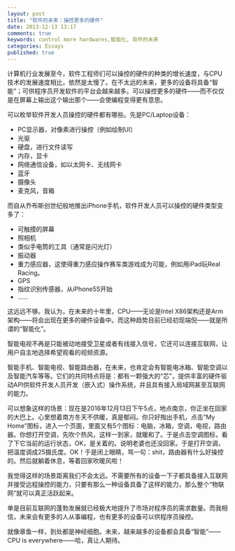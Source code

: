 ```yaml
---
layout: post
title: "软件的未来：操控更多的硬件"
date: 2013-12-13 13:17
comments: true
keywords: control more hardwares,智能化, 软件的未来
categories: Essays
published: true
---
```

计算机行业发展至今，软件工程师们可以操控的硬件的种类的增长速度，与CPU技术的发展速度相比，依然是太慢了。在不太远的未来，更多的设备将具备“智能”；可供程序员开发软件的平台会越来越多。可以操控更多的硬件——而不仅仅是在屏幕上输出这个输出那个——会使编程变得更有意思。
<!-- more -->

可以枚举软件开发人员操控的硬件都有哪些。先是PC/Laptop设备：

+ PC显示器，对像素进行操控（例如绘制UI）
+ 光驱
+ 硬盘，进行文件读写
+ 内存，显卡
+ 网络通信设备，如以太网卡、无线网卡
+ 蓝牙
+ 摄像头
+ 麦克风，音箱

而自从乔布斯创世纪般地推出iPhone手机，软件开发人员可以操控的硬件类型变多了：

+ 可触摸的屏幕
+ 照相机
+ 类似手电筒的工具（通常是闪光灯）
+ 振动器
+ 重力感应器，这使得重力感应操作赛车类游戏成为可能，例如用iPad玩Real Racing。
+ GPS
+ 指纹识别传感器，从iPhone5S开始
+ ……

这远远不够。我认为，在未来的十年里，CPU——无论是Intel X86架构还是Arm架构——将会出现在更多的硬件设备中。而这种趋势目前已经初现端倪——就是所谓的“智能化”。

智能电视不再是只能被动地接受卫星或者有线接入信号，它还可以连接互联网，让用户自主地选择希望观看的视频资源。

智能手机、智能电视、智能路由器，在未来，也肯定会有智能电冰箱、智能空调以及智能汽车等等。它们的共同特点将是：都有一颗强大的“芯”，提供丰富的硬件驱动API供软件开发人员开发（嵌入式）操作系统，并且具有接入局域网甚至互联网的能力。

可以想象这样的场景：现在是2016年12月13日下午5点，地点南京，你正坐在回家的大巴上。心里想着南方冬天不供暖，真是郁闷。你只好掏出手机，点击“My Home”图标，进入一个页面，里面又有5个图标：电脑，冰箱，空调，电视，路由器。你想打开空调，先吹个热风，这样一到家，就暖和了。于是点击空调图标，看了下它当前的运行状态，OK，是关着的。说明老婆也还没回家。于是打开空调，把温度调成25摄氏度。OK！于是闭上眼睛，骂一句：shit，路由器有什么好操控的。然后就躺着休息，等着回家吹暖风啦！

我觉得这样的场景距离我们不会太远。不需要所有的设备一下子都具备接入互联网并接受远程操控的能力，只要有那么一种设备具备了这样的能力，那么整个“物联网”就可以真正活跃起来。

单是目前互联网的蓬勃发展就已经极大地提升了市场对程序员的需求数量。而我相信，未来会有更多的人从事编程，也有更多的设备可以供程序员操控。

就像章鱼一样，到处都是神经细胞。未来，越来越多的设备都会具备“智能”——CPU is everywhere——哈，真让人期待。